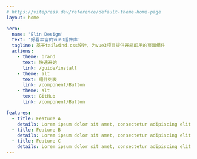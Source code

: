 ```yaml
---
# https://vitepress.dev/reference/default-theme-home-page
layout: home

hero:
  name: 'Elin Design'
  text: '好看丰富的vue3组件库'
  tagline: 基于tailwind.css设计，为vue3项目提供开箱即用的页面组件
  actions:
    - theme: brand
      text: 快速开始
      link: /guide/install
    - theme: alt
      text: 组件列表
      link: /component/Button
    - theme: alt
      text: GitHub
      link: /component/Button

features:
  - title: Feature A
    details: Lorem ipsum dolor sit amet, consectetur adipiscing elit
  - title: Feature B
    details: Lorem ipsum dolor sit amet, consectetur adipiscing elit
  - title: Feature C
    details: Lorem ipsum dolor sit amet, consectetur adipiscing elit
---
```

